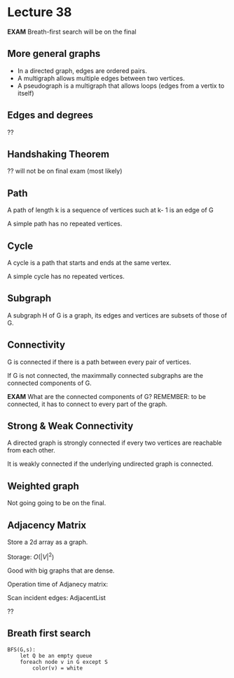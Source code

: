 # Lecture 38

**EXAM** Breath-first search will be on the final

## More general graphs

* In a directed graph, edges are ordered pairs.
* A multigraph allows multiple edges between two vertices.
* A pseudograph is a multigraph that allows loops (edges from a vertix to itself)

## Edges and degrees

?? 

## Handshaking Theorem

?? will not be on final exam (most likely)

## Path

A path of length k is a sequence of vertices such at k-  1 is an edge of G

A simple path has no repeated vertices.

## Cycle

A cycle is a path that starts and ends at the same vertex.

A simple cycle has no repeated vertices.

## Subgraph

A subgraph H of G is a graph, its edges and vertices are subsets of those of G.

## Connectivity

G is connected if there is a path between every pair of vertices.

If G is not connected, the maximmally connected subgraphs are the connected components of G.

**EXAM** What are the connected components of G? REMEMBER: to be connected, it has to connect to every part of the graph.

## Strong & Weak Connectivity

A directed graph is strongly connected if every two vertices are reachable from each other.

It is weakly connected if the underlying undirected graph is connected.

## Weighted graph

Not going going to be on the final.

## Adjacency Matrix

Store a 2d array as a graph.

Storage: $O(|V|^2)$

Good with big graphs that are dense.

Operation time of Adjanecy matrix:

Scan incident edges: AdjacentList

??

## Breath first search

```
BFS(G,s):
    let Q be an empty queue
    foreach node v in G except S
        color(v) = white
```